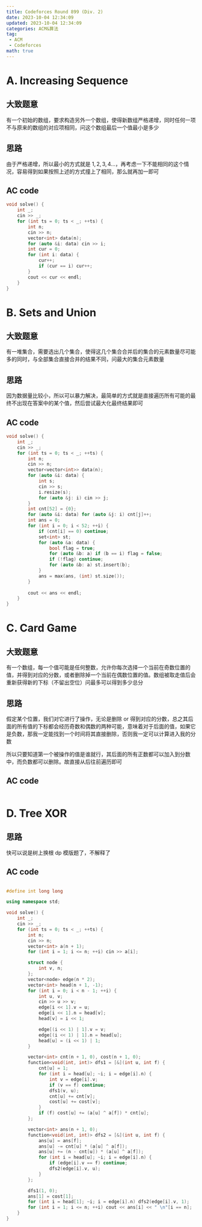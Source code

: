 ```yaml
---
title: Codeforces Round 899 (Div. 2)
date: 2023-10-04 12:34:09
updated: 2023-10-04 12:34:09
categories: ACM&算法
tag:
 - ACM
 - Codeforces
math: true
---
```


# A. Increasing Sequence

## 大致题意

有一个初始的数组，要求构造另外一个数组，使得新数组严格递增，同时任何一项不与原来的数组的对应项相同，问这个数组最后一个值最小是多少

## 思路

由于严格递增，所以最小的方式就是 $1, 2, 3, 4 \dots$，再考虑一下不能相同的这个情况，容易得到如果按照上述的方式撞上了相同，那么就再加一即可

## AC code

```cpp
void solve() {
    int _;
    cin >> _;
    for (int ts = 0; ts < _; ++ts) {
        int n;
        cin >> n;
        vector<int> data(n);
        for (auto &i: data) cin >> i;
        int cur = 0;
        for (int i: data) {
            cur++;
            if (cur == i) cur++;
        }
        cout << cur << endl;
    }
}
```

# B. Sets and Union

## 大致题意

有一堆集合，需要选出几个集合，使得这几个集合合并后的集合的元素数量尽可能多的同时，与全部集合直接合并的结果不同，问最大的集合元素数量

## 思路

因为数据量比较小，所以可以暴力解决，最简单的方式就是直接遍历所有可能的最终不出现在答案中的某个值，然后尝试最大化最终结果即可

## AC code

```cpp
void solve() {
    int _;
    cin >> _;
    for (int ts = 0; ts < _; ++ts) {
        int n;
        cin >> n;
        vector<vector<int>> data(n);
        for (auto &i: data) {
            int s;
            cin >> s;
            i.resize(s);
            for (auto &j: i) cin >> j;
        }
        int cnt[52] = {0};
        for (auto &i: data) for (auto &j: i) cnt[j]++;
        int ans = 0;
        for (int i = 0; i < 52; ++i) {
            if (cnt[i] == 0) continue;
            set<int> st;
            for (auto &a: data) {
                bool flag = true;
                for (auto &b: a) if (b == i) flag = false;
                if (!flag) continue;
                for (auto &b: a) st.insert(b);
            }
            ans = max(ans, (int) st.size());
        }
 
        cout << ans << endl;
    }
}
```

# C. Card Game

## 大致题意

有一个数组，每一个值可能是任何整数，允许你每次选择一个当前在奇数位置的值，并得到对应的分数，或者删除掉一个当前在偶数位置的值。数组被取走值后会重新获得新的下标（不留出空位）问最多可以得到多少总分

## 思路

假定某个位置，我们对它进行了操作，无论是删除 or 得到对应的分数，总之其后面的所有值的下标都会经历奇数和偶数的两种可能，意味着对于后面的值，如果它是负数，那我一定能找到一个时间将其直接删除，否则我一定可以计算进入我的分数

所以只要知道第一个被操作的值是谁就行，其后面的所有正数都可以加入到分数中，而负数都可以删除。故直接从后往前遍历即可

## AC code

```cpp
```


# D. Tree XOR

## 思路

快可以说是树上换根 dp 模版题了，不解释了

## AC code

```cpp

#define int long long

using namespace std;

void solve() {
    int _;
    cin >> _;
    for (int ts = 0; ts < _; ++ts) {
        int n;
        cin >> n;
        vector<int> a(n + 1);
        for (int i = 1; i <= n; ++i) cin >> a[i];

        struct node {
            int v, n;
        };
        vector<node> edge(n * 2);
        vector<int> head(n + 1, -1);
        for (int i = 0; i < n - 1; ++i) {
            int u, v;
            cin >> u >> v;
            edge[i << 1].v = u;
            edge[i << 1].n = head[v];
            head[v] = i << 1;

            edge[(i << 1) | 1].v = v;
            edge[(i << 1) | 1].n = head[u];
            head[u] = (i << 1) | 1;
        }

        vector<int> cnt(n + 1, 0), cost(n + 1, 0);
        function<void(int, int)> dfs1 = [&](int u, int f) {
            cnt[u] = 1;
            for (int i = head[u]; ~i; i = edge[i].n) {
                int v = edge[i].v;
                if (v == f) continue;
                dfs1(v, u);
                cnt[u] += cnt[v];
                cost[u] += cost[v];
            }
            if (f) cost[u] += (a[u] ^ a[f]) * cnt[u];
        };

        vector<int> ans(n + 1, 0);
        function<void(int, int)> dfs2 = [&](int u, int f) {
            ans[u] = ans[f];
            ans[u] -= cnt[u] * (a[u] ^ a[f]);
            ans[u] += (n - cnt[u]) * (a[u] ^ a[f]);
            for (int i = head[u]; ~i; i = edge[i].n) {
                if (edge[i].v == f) continue;
                dfs2(edge[i].v, u);
            }
        };

        dfs1(1, 0);
        ans[1] = cost[1];
        for (int i = head[1]; ~i; i = edge[i].n) dfs2(edge[i].v, 1);
        for (int i = 1; i <= n; ++i) cout << ans[i] << " \n"[i == n];
    }
}
```
